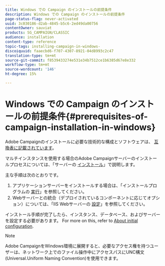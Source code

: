 ```yaml
---
title: Windows での Campaign のインストールの前提条件
description: Windows での Campaign のインストールの前提条件
page-status-flag: never-activated
uuid: 3c030186-d2ab-4845-b5c6-2ed49da00756
contentOwner: sauviat
products: SG_CAMPAIGN/CLASSIC
audience: installation
content-type: reference
topic-tags: installing-campaign-in-windows-
discoiquuid: faaecbd6-f707-4307-8921-04d8993c2c47
translation-type: tm+mt
source-git-commit: f8539433274e531e34b7512ce1b6385d67e8e332
workflow-type: tm+mt
source-wordcount: '146'
ht-degree: 15%

---
```



# Windows での Campaign のインストールの前提条件{#prerequisites-of-campaign-installation-in-windows}

Adobe Campaignのインストールに必要な技術的な構成とソフトウェアは、 [互換表に記載されています](https://helpx.adobe.com/jp/campaign/kb/compatibility-matrix.html)。

マルチインスタンスを使用する場合のAdobe Campaignサーバーのインストールプロセスについては、「サーバーの [インストール](../../installation/using/installing-the-server.md)」で説明します。

主な手順は次のとおりです。

1. アプリケーションサーバーをインストールする場合は、「インストールプログラムの [実行](../../installation/using/installing-the-server.md#executing-the-installation-program)」を参照してください。
1. Webサーバーとの統合（デプロイされているコンポーネントに応じてオプション）については、「IIS Webサーバーの [設定](../../installation/using/integration-into-a-web-server-for-windows.md#configuring-the-iis-web-server)」を参照してください。

インストール手順が完了したら、インスタンス、データベース、およびサーバーを設定する必要があります。 For more on this, refer to [About initial configuration](../../installation/using/about-initial-configuration.md).

>[!NOTE]
>
>Adobe CampaignをWindows環境に展開すると、必要なアクセス権を持つユーザーは、ネットワーク上でのファイル操作中にアクセスパスにUNC構文(Universal.Uniform Naming Convention)を使用できます。

